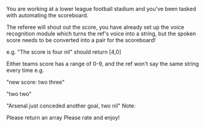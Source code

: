 You are working at a lower league football stadium and you've been tasked with automating the scoreboard.

The referee will shout out the score, you have already set up the voice recognition module which turns the ref's voice into a string, but the spoken score needs to be converted into a pair for the scoreboard!

e.g. "The score is four nil" should return [4,0]

Either teams score has a range of 0-9, and the ref won't say the same string every time e.g.

"new score: two three"

"two two"

"Arsenal just conceded another goal, two nil"
Note:

Please return an array
Please rate and enjoy!